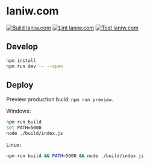 # laniw.com

[![Build laniw.com](https://github.com/lanijw/laniw.com/actions/workflows/build.yml/badge.svg)](https://github.com/lanijw/laniw.com/actions/workflows/build.yml)
[![Lint laniw.com](https://github.com/lanijw/laniw.com/actions/workflows/lint.yml/badge.svg)](https://github.com/lanijw/laniw.com/actions/workflows/lint.yml)
[![Test laniw.com](https://github.com/lanijw/laniw.com/actions/workflows/test.yml/badge.svg)](https://github.com/lanijw/laniw.com/actions/workflows/test.yml)

## Develop

```bash
npm install
npm run dev -- --open
```

## Deploy

Preview production build: `npm run preview`.

Windows:

```bash
npm run build
set PATH=5000
node ./build/index.js
```

Linux:

```bash
npm run build && PATH=5000 && node ./build/index.js
```

